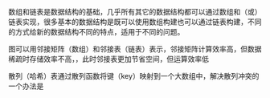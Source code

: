 数组和链表是数据结构的基础，几乎所有其它的数据结构都可以通过数组和（或）链表实现，很多基本的数据结构是既可以使用数组构建也可以通过链表构建，不同的方式给新的数据结构不同的特点，适用于不同的问题。

图可以用邻接矩阵（数组）和邻接表（链表）表示，邻接矩阵计算效率高，但数据稀疏时存储效率不高，，此时邻接表更加节省空间，但运算效率低

散列（哈希）表通过散列函数将键（key）映射到一个大数组中，解决散列冲突的一个办法是